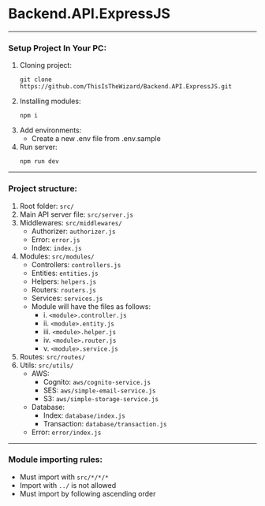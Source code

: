 # Backend.API.ExpressJS

---

### Setup Project In Your PC:

1. Cloning project:
   ```
   git clone https://github.com/ThisIsTheWizard/Backend.API.ExpressJS.git
   ```
2. Installing modules:
   ```
   npm i
   ```
3. Add environments:
   - Create a new .env file from .env.sample
4. Run server:
   ```
   npm run dev
   ```

---

### Project structure:

1. Root folder: `src/`
2. Main API server file: `src/server.js`
3. Middlewares: `src/middlewares/`
   - Authorizer: `authorizer.js`
   - Error: `error.js`
   - Index: `index.js`
4. Modules: `src/modules/`
   - Controllers: `controllers.js`
   - Entities: `entities.js`
   - Helpers: `helpers.js`
   - Routers: `routers.js`
   - Services: `services.js`
   - Module will have the files as follows:
     - i. `<module>.controller.js`
     - ii. `<module>.entity.js`
     - iii. `<module>.helper.js`
     - iv. `<module>.router.js`
     - v. `<module>.service.js`
5. Routes: `src/routes/`
6. Utils: `src/utils/`
   - AWS:
     - Cognito: `aws/cognito-service.js`
     - SES: `aws/simple-email-service.js`
     - S3: `aws/simple-storage-service.js`
   - Database:
     - Index: `database/index.js`
     - Transaction: `database/transaction.js`
   - Error: `error/index.js`

---

### Module importing rules:

- Must import with `src/*/*/*`
- Import with `../` is not allowed
- Must import by following ascending order
